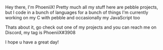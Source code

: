 Hey there, I'm PhoeniiX! 
Pretty much all my stuff here are pebble projects, but I code in a bunch of languages for a bunch of things
I'm currently working on my C with pebble and occasionally my JavaScript too

Thats about it, go check out one of my projects and you can reach me on Discord, my tag is PhoeniiX#3908

I hope u have a great day!
